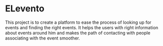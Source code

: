 # ELevento 
This project is to create a platform to ease the process of looking up for events and finding the right events. It helps the users with right information about events around him and makes the path of contacting with people associating with the event smoother.
